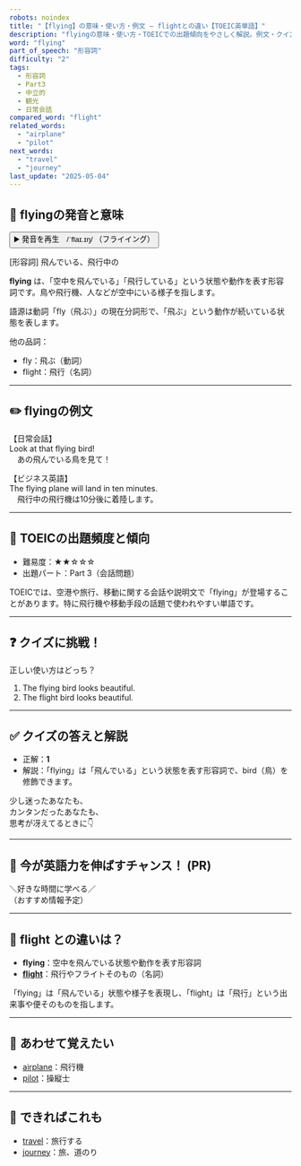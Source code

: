```yaml
---
robots: noindex
title: "【flying】の意味・使い方・例文 ― flightとの違い【TOEIC英単語】"
description: "flyingの意味・使い方・TOEICでの出題傾向をやさしく解説。例文・クイズ付きでflightとの違いもわかりやすく学べます。"
word: "flying"
part_of_speech: "形容詞"
difficulty: "2"
tags:
  - 形容詞
  - Part3
  - 中立的
  - 観光
  - 日常会話
compared_word: "flight"
related_words:
  - "airplane"
  - "pilot"
next_words:
  - "travel"
  - "journey"
last_update: "2025-05-04"
---
```


## 🔰 flyingの発音と意味

<button class="play-audio" onclick="playTTS('flying')">
  <span class="play-audio-main">
    ▶️ 発音を再生　/ˈflaɪ.ɪŋ/
  </span>
  <span class="play-audio-sub">
    （フライイング）
  </span>
</button>

[形容詞] 飛んでいる、飛行中の

**flying** は、「空中を飛んでいる」「飛行している」という状態や動作を表す形容詞です。鳥や飛行機、人などが空中にいる様子を指します。

語源は動詞「fly（飛ぶ）」の現在分詞形で、「飛ぶ」という動作が続いている状態を表します。

他の品詞：  
- fly：飛ぶ（動詞）
- flight：飛行（名詞）

---

## ✏️ flyingの例文

【日常会話】  
Look at that flying bird!  
　あの飛んでいる鳥を見て！

【ビジネス英語】  
The flying plane will land in ten minutes.  
　飛行中の飛行機は10分後に着陸します。

---

## 🎯 TOEICの出題頻度と傾向

- 難易度：★★☆☆☆
- 出題パート：Part 3（会話問題）

TOEICでは、空港や旅行、移動に関する会話や説明文で「flying」が登場することがあります。特に飛行機や移動手段の話題で使われやすい単語です。

---

## ❓ クイズに挑戦！

正しい使い方はどっち？

1. The flying bird looks beautiful.  
2. The flight bird looks beautiful.

---

## ✅ クイズの答えと解説

- 正解：**1**
- 解説：「flying」は「飛んでいる」という状態を表す形容詞で、bird（鳥）を修飾できます。

少し迷ったあなたも、  
カンタンだったあなたも、  
思考が冴えてるときに👇️

---

## 🚀 今が英語力を伸ばすチャンス！ (PR)

<div class="info-center">
＼好きな時間に学べる／<br>  
（おすすめ情報予定）
</div>

---

## 🤔  flight との違いは？

- **flying**：空中を飛んでいる状態や動作を表す形容詞
- **[flight](/word/flight)**：飛行やフライトそのもの（名詞）

「flying」は「飛んでいる」状態や様子を表現し、「flight」は「飛行」という出来事や便そのものを指します。

---

## 🧩 あわせて覚えたい

- [airplane](/word/airplane)：飛行機
- [pilot](/word/pilot)：操縦士

---

## 📖 できればこれも

- [travel](/word/travel)：旅行する
- [journey](/word/journey)：旅、道のり

<!-- cvid: aid15_bid36 -->
